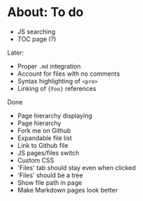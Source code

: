 About: To do
============

 * JS searching
 * TOC page (?)

Later:

 * Proper `.md` integration
 * Account for files with no comments
 * Syntax highlighting of `<pre>`
 * Linking of `{Foo}` references

Done

 * Page hierarchy displaying
 * Page hierarchy
 * Fork me on Github
 * Expandable file list
 * Link to Github file
 * JS pages/files switch
 * Custom CSS
 * 'Files' tab should stay even when clicked
 * 'Files' should be a tree
 * Show file path in page
 * Make Markdown pages look better

